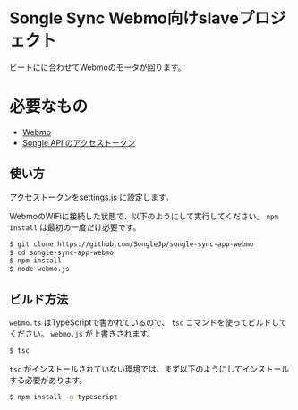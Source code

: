 # Songle Sync Webmo向けslaveプロジェクト

ビートにに合わせてWebmoのモータが回ります。

# 必要なもの

- [Webmo](http://webmo.io/)
- [Songle API のアクセストークン](http://tutorial.songle.jp/sync/step3#register-app)

## 使い方

アクセストークンを[settings.js](https://github.com/SongleJp/songle-sync-app-webmo/blob/master/settings.js) に設定します。

WebmoのWiFiに接続した状態で、以下のようにして実行してください。 `npm install` は最初の一度だけ必要です。

```sh
$ git clone https://github.com/SongleJp/songle-sync-app-webmo
$ cd songle-sync-app-webmo
$ npm install
$ node webmo.js
```

## ビルド方法

`webmo.ts` はTypeScriptで書かれているので、 `tsc` コマンドを使ってビルドしてください。 `webmo.js` が上書きされます。

```sh
$ tsc
```

`tsc` がインストールされていない環境では、まず以下のようにしてインストールする必要があります。

```sh
$ npm install -g typescript
```
